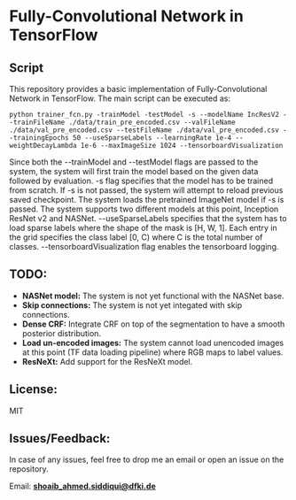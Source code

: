 # Fully-Convolutional Network in TensorFlow

## Script

This repository provides a basic implementation of Fully-Convolutional Network in TensorFlow. The main script can be executed as:

```
python trainer_fcn.py -trainModel -testModel -s --modelName IncResV2 --trainFileName ./data/train_pre_encoded.csv --valFileName ./data/val_pre_encoded.csv --testFileName ./data/val_pre_encoded.csv --trainingEpochs 50 --useSparseLabels --learningRate 1e-4 --weightDecayLambda 1e-6 --maxImageSize 1024 --tensorboardVisualization
```

Since both the --trainModel and --testModel flags are passed to the system, the system will first train the model based on the given data followed by evaluation. -s flag specifies that the model has to be trained from scratch. If -s is not passed, the system will attempt to reload previous saved checkpoint. The system loads the pretrained ImageNet model if -s is passed.
The system supports two different models at this point, Inception ResNet v2 and NASNet. 
--useSparseLabels specifies that the system has to load sparse labels where the shape of the mask is [H, W, 1]. Each entry in the grid specifies the class label [0, C) where C is the total number of classes. --tensorboardVisualization flag enables the tensorboard logging.

## TODO:

+ **NASNet model:** The system is not yet functional with the NASNet base.
+ **Skip connections:** The system is not yet integated with skip connections.
+ **Dense CRF:** Integrate CRF on top of the segmentation to have a smooth posterior distribution.
+ **Load un-encoded images:** The system cannot load unencoded images at this point (TF data loading pipeline) where RGB maps to label values.
+ **ResNeXt:** Add support for the ResNeXt model.

## License:

MIT

## Issues/Feedback:

In case of any issues, feel free to drop me an email or open an issue on the repository.

Email: **shoaib_ahmed.siddiqui@dfki.de**